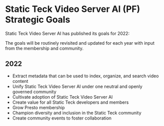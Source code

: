 # Static Teck Video Server AI (PF) Strategic Goals 

Static Teck Video Server AI has published its goals for 2022:


The goals will be routinely revisited and updated for each year with input from the membership and community.

## 2022

* Extract metadata that can be used to index, organize, and search video content
* Unify Static Teck Video Server AI under one neutral and openly governed community
* Cultivate adoption of Static Teck Video Server AI
* Create value for all Static Teck developers and members
* Grow Presto membership 
* Champion diversity and inclusion in the Static Teck community
* Create community events to foster collaboration
